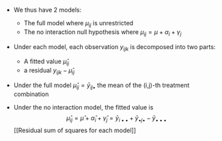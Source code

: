- We thus have 2 models:
	- The full model where $\mu_{ij}$ is unrestricted
	- The no interaction null hypothesis where $\mu_{ij} = \mu + \alpha_i + \gamma_j$

- Under each model, each observation $y_{ijk}$ is decomposed into two parts:
	- A fitted value $\hat{\mu}_{ij}$
	- a residual $y_{ijk} - \hat{\mu}_{ij}$

- Under the full model $\hat{\mu}_{ij} = \bar{y}_{ij\bullet}$ the mean of the (i,j)-th treatment combination
- Under the no interaction model, the fitted value is $$\hat{\mu}_{ij} = \hat{\mu} + \hat{\alpha}_i + \hat{\gamma}_j = \bar{y}_{i\bullet\bullet} + \bar{y}_{\bullet j \bullet} - \bar{y}_{\bullet \bullet \bullet}$$
[[Residual sum of squares for each model]]
